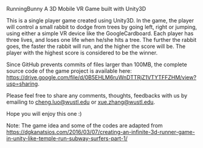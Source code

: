RunningBunny
A 3D Mobile VR Game built with Unity3D

This is a single player game created using Unity3D. In the game, the player will control a small rabbit to dodge from trees by going left, right or jumping, using either a simple VR device like the GoogleCardboard. Each player has three lives, and loses one life when he/she hits a tree. The further the rabbit goes, the faster the rabbit will run, and the higher the score will be. The player with the highest score is considered to be the winner. 

Since GitHub prevents commits of files larger than 100MB, the complete source code of the game project is available here: https://drive.google.com/file/d/0B5EHLM6ruWnDTTRjZ1VTYTFFZHM/view?usp=sharing. 

Please feel free to share any comments, thoughts, feedbacks with us by emailing to cheng.luo@wustl.edu or xue.zhang@wustl.edu. 

Hope you will enjoy this one :) 

Note: The game idea and some of the codes are adapted from https://dgkanatsios.com/2016/03/07/creating-an-infinite-3d-runner-game-in-unity-like-temple-run-subway-surfers-part-1/
